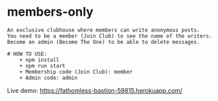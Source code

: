 # members-only
    An exclusive clubhouse where members can write anonymous posts.
    You need to be a member (Join Club) to see the name of the writers.
    Become an admin (Become The One) to be able to delete messages.

    # HOW TO USE:
        + npm install
        + npm run start
        + Membership code (Join Club): member
        + Admin code: admin

Live demo: https://fathomless-bastion-59815.herokuapp.com/